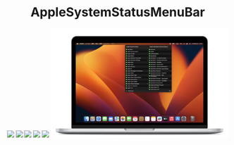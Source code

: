 <div style="text-align:center;">
    <h1>AppleSystemStatusMenuBar</h1>
    <a href="https://github.com/SNQ-2001/apple-system-status-menubar/issues"><img src="https://img.shields.io/github/issues/SNQ-2001/apple-system-status-menubar"></a>
    <a href="https://github.com/SNQ-2001/apple-system-status-menubar/network/members"><img src="https://img.shields.io/github/forks/SNQ-2001/apple-system-status-menubar"></a>
    <a href="https://github.com/SNQ-2001/apple-system-status-menubar/stargazers"><img src="https://img.shields.io/github/stars/SNQ-2001/apple-system-status-menubar"></a>
    <a href="https://github.com/SNQ-2001/apple-system-status-menubar/"><img src="https://img.shields.io/github/languages/top/SNQ-2001/apple-system-status-menubar"></a>
    <a href="https://github.com/SNQ-2001/apple-system-status-menubar/blob/main/LICENSE"><img src="https://img.shields.io/github/license/SNQ-2001/apple-system-status-menubar"></a>
    <a href="https://taishin-miyamoto.com/AppleSystemStatusMenuBar/"><img src=".assets/preview.png" style="width:80%;"></a>
</div>